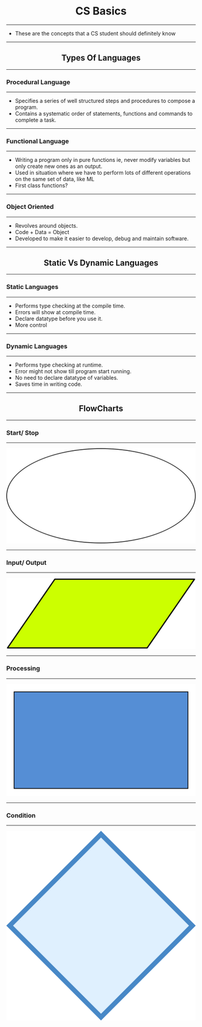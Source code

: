 <h1 align="center">CS Basics</h1>

<hr>

- These are the concepts that a CS student should definitely know

<hr>

<h2 align="center">Types Of Languages</h2>

<hr>

### Procedural Language

<hr>

- Specifies a series of well structured steps and procedures to compose a program.
- Contains a systematic order of statements, functions and commands to complete a task.

<hr>

### Functional Language

<hr>

- Writing a program only in pure functions ie, never modify variables but only create new ones as an output.
- Used in situation where we have to perform lots of different operations on the same set of data, like ML
- First class functions?

<hr>

### Object Oriented

<hr>

- Revolves around objects.
- Code + Data = Object
- Developed to make it easier to develop, debug and maintain software.

<hr>

<h2 align="center">Static Vs Dynamic Languages</h2>

<hr>

### Static Languages

<hr>

- Performs type checking at the compile time.
- Errors will show at compile time.
- Declare datatype before you use it.
- More control

<hr>

### Dynamic Languages

<hr>

- Performs type checking at runtime.
- Error might not show till program start running.
- No need to declare datatype of variables.
- Saves time in writing code.

<hr>

<h2 align="center">FlowCharts</h2>

<hr>

### Start/ Stop

<hr>

<img src="'CS Basics'/../oval.png">

<hr>

### Input/ Output

<hr>

<img src="'CS Basics'/../parallelogram.png">

<hr>

### Processing

<hr>

<img src="'CS Basics'/../rectangle.png">

<hr>

### Condition

<hr>

<img src="'CS Basics'/../rhombus.png">